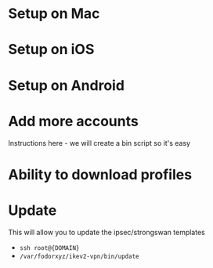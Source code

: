 # Setup on Mac

# Setup on iOS

# Setup on Android



# Add more accounts

Instructions here - we will create a bin script so it's easy

# Ability to download profiles

# Update

This will allow you to update the ipsec/strongswan templates

* `ssh root@{DOMAIN}`
* `/var/fodorxyz/ikev2-vpn/bin/update`